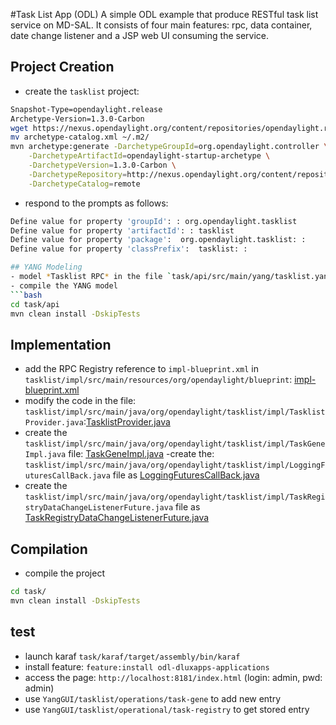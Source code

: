 #Task List App (ODL)
A simple ODL example that produce RESTful task list service on MD-SAL. It consists of four main features: rpc, data container, date change listener and a JSP web UI consuming the service.

## Project Creation
- create the `tasklist` project:
```bash
Snapshot-Type=opendaylight.release 
Archetype-Version=1.3.0-Carbon
wget https://nexus.opendaylight.org/content/repositories/opendaylight.release/archetype-catalog.xml
mv archetype-catalog.xml ~/.m2/
mvn archetype:generate -DarchetypeGroupId=org.opendaylight.controller \
    -DarchetypeArtifactId=opendaylight-startup-archetype \
    -DarchetypeVersion=1.3.0-Carbon \
    -DarchetypeRepository=http://nexus.opendaylight.org/content/repositories/opendaylight.release/ \
    -DarchetypeCatalog=remote
```
- respond to the prompts as follows:
```bash
Define value for property 'groupId': : org.opendaylight.tasklist
Define value for property 'artifactId': : tasklist
Define value for property 'package':  org.opendaylight.tasklist: : 
Define value for property 'classPrefix':  tasklist: : 

## YANG Modeling
- model *Tasklist RPC* in the file `task/api/src/main/yang/tasklist.yang`: [tasklist.yang](tasklist.yang)
- compile the YANG model
```bash
cd task/api
mvn clean install -DskipTests
```

## Implementation
- add the RPC Registry reference to `impl-blueprint.xml` in `tasklist/impl/src/main/resources/org/opendaylight/blueprint`: [impl-blueprint.xml](impl-blueprint.xml)
-  modify the code in the file: `tasklist/impl/src/main/java/org/opendaylight/tasklist/impl/TasklistProvider.java`:[TasklistProvider.java](TasklistProvider.java)
- create the `tasklist/impl/src/main/java/org/opendaylight/tasklist/impl/TaskGeneImpl.java` file: [TaskGeneImpl.java](TaskGeneImpl.java)
-create the: `tasklist/impl/src/main/java/org/opendaylight/tasklist/impl/LoggingFuturesCallBack.java` file as [LoggingFuturesCallBack.java](LoggingFuturesCallBack.java) 
- create the `tasklist/impl/src/main/java/org/opendaylight/tasklist/impl/TaskRegistryDataChangeListenerFuture.java` file as [TaskRegistryDataChangeListenerFuture.java](TaskRegistryDataChangeListenerFuture.java)

## Compilation
- compile the project 
```bash
cd task/
mvn clean install -DskipTests
```

## test
- launch karaf `task/karaf/target/assembly/bin/karaf`
- install feature: `feature:install odl-dluxapps-applications`
- access the page: `http://localhost:8181/index.html` (login: admin, pwd: admin)
- use `YangGUI/tasklist/operations/task-gene` to add new entry
- use `YangGUI/tasklist/operational/task-registry` to get stored entry

